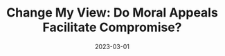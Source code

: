 ---
title: "Change My View: Do Moral Appeals Facilitate Compromise?"
collection: publications
permalink: /publication/2023-ChangeMyView
excerpt: "Politics is becoming increasingly polarized in many democracies. According to research in moral psychology, these growing disagreements between liberals and conservatives can be attributed to fundamental differences in the moral frameworks that shape individual ideology. Indeed, scholars suggest that ideologues would be more likely to reach compromise if both sides spoke the same 'moral language.' While this implicit assumption has intuitive appeal, it remains largely untested empirically. Drawing on a unique dataset from the online discussion board Reddit, this paper examines how moral appeals can affect individual persuasion and the likelihood of compromise."
date: 2023-03-01
venue: 'Informationsflüsse, Wahlen und Demokratie. Festschrift für Rüdiger Schmitt‑Beck.'
#paperurl: '/files/articles/kraft2021reliable_accepted.pdf'
#appendix: '/files/articles/kraft2021reliable_appendix.pdf'
link: 'https://www.nomos-elibrary.de/10.5771/9783748915553-169/change-my-view-do-moral-appeals-facilitate-compromise?page=1'
citation: 'Kraft, Patrick. (2023). &quot;Change My View: Do Moral Appeals Facilitate Compromise?&quot; In: <i>Informationsflüsse, Wahlen und Demokratie. Festschrift für Rüdiger Schmitt‑Beck.</i> Ed. Thorsten Faas,
Sascha Huber, Mona Krewel, Sigrid Roßteutscher. Baden‑Baden: Nomos: 169-198.'
---